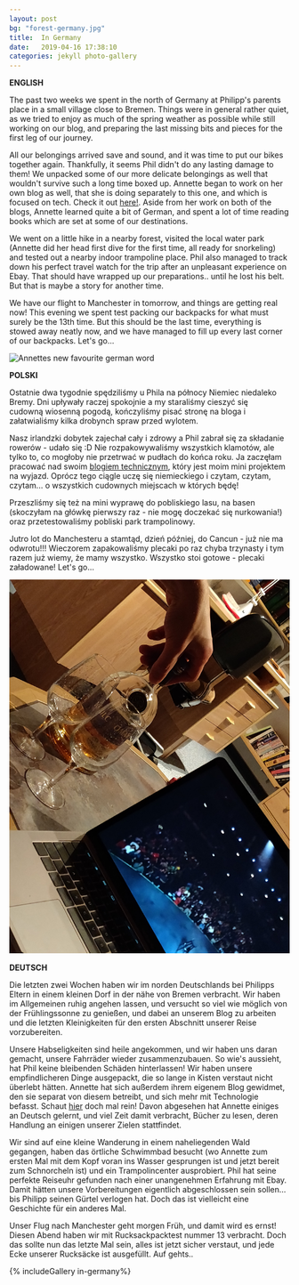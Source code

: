 ```yaml
---
layout: post
bg: "forest-germany.jpg"
title:  In Germany
date:   2019-04-16 17:38:10 
categories: jekyll photo-gallery
---
```


<b>ENGLISH</b>

The past two weeks we spent in the north of Germany at Philipp's parents place in a small village close to Bremen. Things were in general rather quiet, as we tried to enjoy as much of the spring weather as possible while still working on our blog, and preparing the last missing bits and pieces for the first leg of our journey.

All our belongings arrived save and sound, and it was time to put our bikes together again. Thankfully, it seems Phil didn't do any lasting damage to them! We unpacked some of our more delicate belongings as well that wouldn't survive such a long time boxed up. Annette began to work on her own blog as well, that she is doing separately to this one, and which is focused on tech. Check it out [here!](https://arfro.github.io/). Aside from her work on both of the blogs, Annette learned quite a bit of German, and spent a lot of time reading books which are set at some of our destinations.

We went on a little hike in a nearby forest, visited the local water park (Annette did her head first dive for the first time, all ready for snorkeling) and tested out a nearby indoor trampoline place. Phil also managed to track down his perfect travel watch for the trip after an unpleasant experience on Ebay. That should have wrapped up our preparations.. until he lost his belt. But that is maybe a story for another time.

We have our flight to Manchester in tomorrow, and things are getting real now! This evening we spent test packing our backpacks for what must surely be the 13th time. But this should be the last time, everything is stowed away neatly now, and we have managed to fill up every last corner of our backpacks. Let's go...

![Annettes new favourite german word](/assets/images/posts/in-germany/2.jpg)

<b>POLSKI</b>

Ostatnie dwa tygodnie spędziliśmy u Phila na północy Niemiec niedaleko Bremy. Dni upływały raczej spokojnie a my staraliśmy cieszyć się cudowną wiosenną pogodą, kończyliśmy pisać stronę na bloga i załatwialiśmy kilka drobynch spraw przed wylotem.<br>

Nasz irlandzki dobytek zajechał cały i zdrowy a Phil zabrał się za składanie rowerów - udało się :D Nie rozpakowywaliśmy wszystkich klamotów, ale tylko to, co mogłoby nie przetrwać w pudłach do końca roku. Ja zaczęłam pracować nad swoim [blogiem technicznym](https://arfro.github.io/), który jest moim mini projektem na wyjazd. Oprócz tego ciągle uczę się niemieckiego i czytam, czytam, czytam... o wszystkich cudownych miejscach w których będę!<br>

Przeszliśmy się też na mini wyprawę do pobliskiego lasu, na basen (skoczyłam na główkę pierwszy raz - nie mogę doczekać się nurkowania!) oraz przetestowaliśmy pobliski park trampolinowy.<br>

Jutro lot do Manchesteru a stamtąd, dzień później, do Cancun - już nie ma odwrotu!!! Wieczorem zapakowaliśmy plecaki po raz chyba trzynasty i tym razem już wiemy, że mamy wszystko. Wszystko stoi gotowe - plecaki załadowane! Let's go...

![A well deserved drink after work](/assets/images/posts/in-germany/3.jpg)

<b>DEUTSCH</b>

Die letzten zwei Wochen haben wir im norden Deutschlands bei Philipps Eltern in einem kleinen Dorf in der nähe von Bremen verbracht. Wir haben im Allgemeinen ruhig angehen lassen, und versucht so viel wie möglich von der Frühlingssonne zu genießen, und dabei an unserem Blog zu arbeiten und die letzten Kleinigkeiten für den ersten Abschnitt unserer Reise vorzubereiten. 

Unsere Habseligkeiten sind heile angekommen, und wir haben uns daran gemacht, unsere Fahrräder wieder zusammenzubauen. So wie's aussieht, hat Phil keine bleibenden Schäden hinterlassen! Wir haben unsere empfindlicheren Dinge ausgepackt, die so lange in Kisten verstaut nicht überlebt hätten. Annette hat sich außerdem ihrem eigenem Blog gewidmet, den sie separat von diesem betreibt, und sich mehr mit Technologie befasst. Schaut [hier](https://arfro.github.io/) doch mal rein! Davon abgesehen hat Annette einiges an Deutsch gelernt, und viel Zeit damit verbracht, Bücher zu lesen, deren Handlung an einigen unserer Zielen stattfindet.

Wir sind auf eine kleine Wanderung in einem naheliegenden Wald gegangen, haben das örtliche Schwimmbad besucht (wo Annette zum ersten Mal mit dem Kopf voran ins Wasser gesprungen ist und jetzt bereit zum Schnorcheln ist) und ein Trampolincenter ausprobiert. Phil hat seine perfekte Reiseuhr gefunden nach einer unangenehmen Erfahrung mit Ebay. Damit hätten unsere Vorbereitungen eigentlich abgeschlossen sein sollen... bis Philipp seinen Gürtel verlogen hat. Doch das ist vielleicht eine Geschichte für ein anderes Mal.

Unser Flug nach Manchester geht morgen Früh, und damit wird es ernst! Diesen Abend haben wir mit Rucksackpacktest nummer 13 verbracht. Doch das sollte nun das letzte Mal sein, alles ist jetzt sicher verstaut, und jede Ecke unserer Rucksäcke ist ausgefüllt. Auf gehts.. 

{% includeGallery in-germany%}